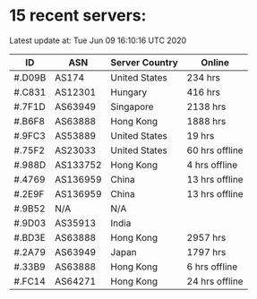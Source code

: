 # 15 recent servers:

Latest update at: Tue Jun 09 16:10:16 UTC 2020

| ID | ASN | Server Country | Online |
| -- | --- | -------------- | ------ |
| #.D09B | AS174 | United States | 234 hrs |
| #.C831 | AS12301 | Hungary | 416 hrs |
| #.7F1D | AS63949 | Singapore | 2138 hrs |
| #.B6F8 | AS63888 | Hong Kong | 1888 hrs |
| #.9FC3 | AS53889 | United States | 19 hrs |
| #.75F2 | AS23033 | United States | 60 hrs offline |
| #.988D | AS133752 | Hong Kong | 4 hrs offline |
| #.4769 | AS136959 | China | 13 hrs offline |
| #.2E9F | AS136959 | China | 13 hrs offline |
| #.9B52 | N/A | N/A | |
| #.9D03 | AS35913 | India | |
| #.BD3E | AS63888 | Hong Kong | 2957 hrs |
| #.2A79 | AS63949 | Japan | 1797 hrs |
| #.33B9 | AS63888 | Hong Kong | 6 hrs offline |
| #.FC14 | AS64271 | Hong Kong | 24 hrs offline |

